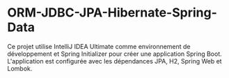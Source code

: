# ORM-JDBC-JPA-Hibernate-Spring-Data
Ce projet utilise IntelliJ IDEA Ultimate comme environnement de développement et Spring Initializer pour créer une application Spring Boot. L'application est configurée avec les dépendances JPA, H2, Spring Web et Lombok.
